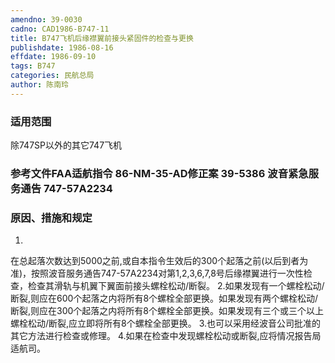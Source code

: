 ```yaml
---
amendno: 39-0030
cadno: CAD1986-B747-11
title: B747飞机后缘襟翼前接头紧固件的检查与更换
publishdate: 1986-08-16
effdate: 1986-09-10
tags: B747
categories: 民航总局
author: 陈南玲
---
```


### 适用范围 
除747SP以外的其它747飞机

<!--more-->
### 参考文件FAA适航指令 86-NM-35-AD修正案 39-5386 波音紧急服务通告 747-57A2234

### 原因、措施和规定 
1.
在总起落次数达到5000之前,或自本指令生效后的300个起落之前(以后到者为准)，按照波音服务通告747-57A2234对第1,2,3,6,7,8号后缘襟翼进行一次性检查，检查其滑轨与机翼下翼面前接头螺栓松动/断裂。 
    2.如果发现有一个螺栓松动/断裂,则应在600个起落之内将所有8个螺栓全部更换。如果发现有两个螺栓松动/断裂,则应在300个起落之内将所有8个螺栓全部更换。如果发现有三个或三个以上螺栓松动/断裂,应立即将所有8个螺栓全部更换。 
    3.也可以采用经波音公司批准的其它方法进行检查或修理。 
    4.如果在检查中发现螺栓松动或断裂,应将情况报告局适航司。

